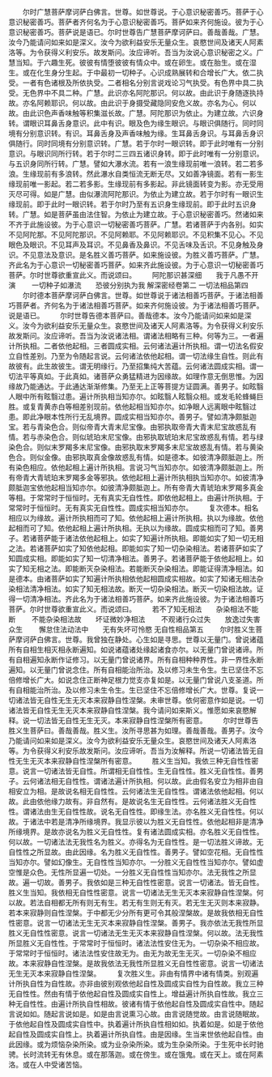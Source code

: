 <!-- { "loadSidebar": true } -->
　　尔时广慧菩萨摩诃萨白佛言。世尊。如世尊说。于心意识秘密善巧。菩萨于心意识秘密善巧。菩萨者齐何名为于心意识秘密善巧。菩萨如来齐何施设。彼为于心意识秘密善巧。菩萨说是语已。尔时世尊告广慧菩萨摩诃萨曰。善哉善哉。广慧。汝今乃能请问如来如是深义。汝今为欲利益安乐无量众生。哀愍世间及诸天人阿素洛等。为令获得义利安乐。故发斯问。汝应谛听。吾当为汝说心意识秘密之义。广慧当知。于六趣生死。彼彼有情堕彼彼有情众中。或在卵生。或在胎生。或在湿生。或在化生身分生起。于中最初一切种子。心识成熟展转和合增长广大。依二执受。一者有色诸根及所依执受。二者相名分别言说戏论习气执受。有色界中具二执受。无色界中不具二种。广慧。此识亦名阿陀那识。何以故。由此识于身随逐执持故。亦名阿赖耶识。何以故。由此识于身摄受藏隐同安危义故。亦名为心。何以故。由此识色声香味触等积集滋长故。广慧。阿陀那识为依止。为建立故。六识身转。谓眼识耳鼻舌身意识。此中有识。眼及色为缘生眼识。与眼识俱随行。同时同境有分别意识转。有识。耳鼻舌身及声香味触为缘。生耳鼻舌身识。与耳鼻舌身识俱随行。同时同境有分别意识转。广慧。若于尔时一眼识转。即于此时唯有一分别意识。与眼识同所行转。若于尔时二三四五诸识身转。即于此时唯有一分别意识。与五识身同所行转。广慧。譬如大瀑水流。若有一浪生缘现前唯一浪转。若二若多浪。生缘现前有多浪转。然此瀑水自类恒流无断无尽。又如善净镜面。若有一影生缘现前唯一影起。若二若多影。生缘现前有多影起。非此镜面转变为影。亦无受用灭尽可得。如是广慧。由似瀑流阿陀那识。为依止为建立故。若于尔时有一眼识生缘现前。即于此时一眼识转。若于尔时乃至有五识身生缘现前。即于此时五识身转。广慧。如是菩萨虽由法住智。为依止为建立故。于心意识秘密善巧。然诸如来不齐于此施设彼。为于心意识一切秘密善巧菩萨。广慧。若诸菩萨于内各别。如实不见阿陀那。不见阿陀那识。不见阿赖耶。不见阿赖耶识。不见积集不见心。不见眼色及眼识。不见耳声及耳识。不见鼻香及鼻识。不见舌味及舌识。不见身触及身识。不见意法及意识。是名胜义善巧菩萨。如来施设彼。为胜义善巧菩萨。广慧。齐此名为于心意识一切秘密善巧菩萨。如来齐此施设彼。为于心意识一切秘密善巧菩萨。尔时世尊欲重宣此义。而说颂曰。
　　阿陀那识甚深细　　我于凡愚不开演
　　一切种子如瀑流　　恐彼分别执为我
解深密经卷第二
一切法相品第四
　　尔时德本菩萨摩诃萨白佛言。世尊。如世尊说于诸法相善巧菩萨。于诸法相善巧菩萨者。齐何名为于诸法相善巧菩萨。如来齐何施设彼。为于诸法相善巧菩萨。说是语已。
　　尔时世尊告德本菩萨曰。善哉德本。汝今乃能请问如来如是深义。汝今为欲利益安乐无量众生。哀愍世间及诸天人阿素洛等。为令获得义利安乐故发斯问。汝应谛听。吾当为汝说诸法相。谓诸法相略有三种。何等为三。一者遍计所执相。二者依他起相。三者圆成实相。云何诸法遍计所执相。谓一切法名假安立自性差别。乃至为令随起言说。云何诸法依他起相。谓一切法缘生自性。则此有故彼有。此生故彼生。谓无明缘行。乃至招集纯大苦蕴。云何诸法圆成实相。谓一切法平等真如。于此真如。诸菩萨众勇猛精进为因缘故。如理作意无倒思惟。为因缘故乃能通达。于此通达渐渐修集。乃至无上正等菩提方证圆满。善男子。如眩翳人眼中所有眩翳过患。遍计所执相当知亦尔。如眩翳人眩翳众相。或发毛轮蜂蝇巨胜。或复青黄赤白等相差别现前。依他起相当知亦尔。如净眼人远离眼中眩翳过患。即此净眼本性所行无乱境界。圆成实相当知亦尔。善男子。譬如清净颇胝迦宝。若与青染色合。则似帝青大青末尼宝像。由邪执取帝青大青末尼宝故惑乱有情。若与赤染色合。则似琥珀末尼宝像。由邪执取琥珀末尼宝故惑乱有情。若与绿染色合。则似末罗羯多末尼宝像。由邪执取末罗羯多末尼宝故惑乱有情。若与黄染色合。则似金像。由邪执取真金像故惑乱有情。如是德本。如彼清净颇胝迦上。所有染色相应。依他起相上遍计所执相。言说习气当知亦尔。如彼清净颇胝迦上。所有帝青大青琥珀末罗羯多金等邪执。依他起相上遍计所执相执当知亦尔。如彼清净颇胝迦宝依他起相当知亦尔。如彼清净颇胝迦上。所有帝青大青琥珀末罗羯多真金等相。于常常时于恒恒时。无有真实无自性性。即依他起相上。由遍计所执相。于常常时于恒恒时。无有真实无自性性。圆成实相当知亦尔。
　　复次德本。相名相应以为缘故。遍计所执相而可了知。依他起相上遍计所执相。执以为缘故。依他起相而可了知。依他起相上遍计所执相。无执以为缘故。圆成实相而可了知。善男子。若诸菩萨能于诸法依他起相上。如实了知遍计所执相。即能如实了知一切无相之法。若诸菩萨如实了知依他起相。即能如实了知一切杂染相法。若诸菩萨如实了知圆成实相。即能如实了知一切清净相法。善男子。若诸菩萨能于依他起相上。如实了知无相之法。即能断灭杂染相法。若能断灭杂染相法。即能证得清净相法。如是德本。由诸菩萨如实了知遍计所执相依他起相圆成实相故。如实了知诸无相法杂染相法清净相法。如实了知无相法故。断灭一切杂染相法。断灭一切染相法故。证得一切清净相法。齐此名为于诸法相善巧菩萨。如来齐此施设彼。为于诸法相善巧菩萨。尔时世尊欲重宣此义。而说颂曰。
　　若不了知无相法　　杂染相法不能断
　　不能杂染相法故　　坏证微妙净相法
　　不观诸行众过失　　放逸过失害众生
　　懈怠住法动法中　　无有失坏可怜愍
无自性相品第五
　　尔时胜义生菩萨摩诃萨白佛言。世尊。我曾独在静处。心生如是寻思。世尊以无量门。曾说诸蕴所有自相生相灭相永断遍知。如说诸蕴诸处缘起诸食亦尔。以无量门曾说诸谛。所有自相遍知永断作证修习。以无量门曾说诸界。所有自相种种界性。非一界性永断遍知。以无量门曾说念住。所有自相能治所治。及以修习未生令生。生已坚住不忘倍修增长广大。如说念住正断神足根力觉支亦复如是。以无量门曾说八支圣道。所有自相能治所治。及以修习未生令生。生已坚住不忘倍修增长广大。世尊。复说一切诸法皆无自性无生无灭本来寂静自性涅槃。未审世尊。依何密意作如是说。一切诸法皆无自性无生无灭本来寂静自性涅槃。我今请问如来斯义。惟愿如来哀愍解释。说一切法皆无自性无生无灭。本来寂静自性涅槃所有密意。
　　尔时世尊告胜义生菩萨曰。善哉善哉。胜义生。汝所寻思甚为如理。善哉善哉。善男子。汝今乃能请问如来如是深义。汝今为欲利益安乐无量众生。哀愍世间及诸天人阿素洛等。为令获得义利安乐故发斯问。汝应谛听。吾当为汝解释。所说一切诸法皆无自性无生无灭本来寂静自性涅槃所有密意。
　　胜义生当知。我依三种无自性性密意。说言一切诸法皆无自性。所谓相无自性性。生无自性性。胜义无自性性。善男子。云何诸法相无自性性。谓诸法遍计所执相。何以故。此由假名安立为相非由自相安立为相。是故说名相无自性性。云何诸法生无自性性。谓诸法依他起相。何以故。此由依他缘力故有。非自然有。是故说名生无自性性。云何诸法胜义无自性性。谓诸法由生无自性性故。说名无自性性。即缘生法。亦名胜义无自性性。何以故。于诸法中若是清净所缘境界。我显示彼以为胜义无自性性。依他起相非是清净所缘境界。是故亦说名为胜义无自性性。复有诸法圆成实相。亦名胜义无自性性。何以故。一切诸法法无我性名为胜义。亦得名为无自性性。是一切法胜义谛故。无自性性之所显故。由此因缘。名为胜义无自性性。善男子。譬如空花相。无自性性当知亦尔。譬如幻像生。无自性性当知亦尔。一分胜义无自性性当知亦尔。譬如虚空惟是众色。无性所显遍一切处。一分胜义无自性性当知亦尔。法无我性之所显故。遍一切故。善男子。我依如是三种无自性性密意。说言一切诸法。皆无自性。胜义生当知。我依相无自性性密意。说言一切诸法无生无灭本来寂静自性涅槃。何以故。若法自相都无所有则无有生。若无有生则无有灭。若无生无灭则本来寂静。若本来寂静则自性涅槃。于中都无少分所有更可令其般涅槃故。是故我依相无自性性密意。说言一切诸法无生无灭本来寂静自性涅槃。善男子。我亦依法无我性所显胜义无自性性密意。说言一切诸法无生无灭本来寂静自性涅槃。何以故。法无我性所显胜义无自性性。于常常时于恒恒时。诸法法性安住无为。一切杂染不相应故。于常常时于恒恒时。诸法法性安住故无为。由无为故无生无灭。一切杂染不相应故。本来寂静自性涅槃。是故我依法无我性所显胜义无自性性密意。说言一切诸法无生无灭本来寂静自性涅槃。
　　复次胜义生。非由有情界中诸有情类。别观遍计所执自性为自性故。亦非由彼别观依他起自性及圆成实自性为自性故。我立三种无自性性。然由有情于依他起自性及圆成实自性上。增益遍计所执自性故。我立三种无自性性。由遍计所执自性相故。彼诸有情于依他起自性及圆成实自性中。随起言说如如。随起言说如是。如是由言说熏习心故。由言说随觉故。由言说随眠故。于依他起自性及圆成实自性中。执着遍计所执自性相如如。执着如是。如是于依他起自性及圆成实自性上。执着遍计所执自性。由是因缘。生当来世依他起自性。由此因缘。或为烦恼杂染所染。或为业杂染所染。或为生杂染所染。于生死中长时驰骋。长时流转无有休息。或在那落迦。或在傍生。或在饿鬼。或在天上。或在阿素洛。或在人中受诸苦恼。
